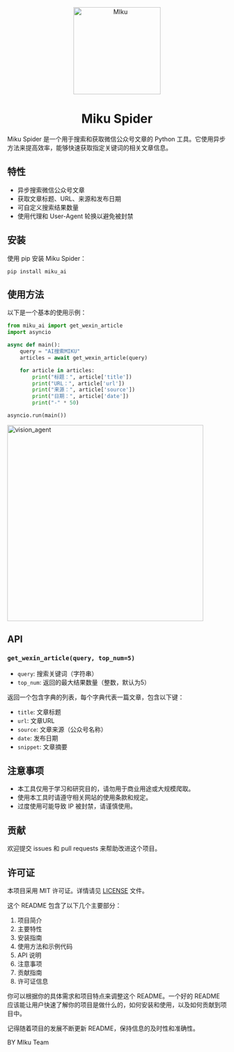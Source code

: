 <div align="center">
    <img alt="MIku" height="200px" src="https://hellomiku.com/img/logo.png"> 
 
# Miku Spider
</div>

Miku Spider 是一个用于搜索和获取微信公众号文章的 Python 工具。它使用异步方法来提高效率，能够快速获取指定关键词的相关文章信息。

## 特性

- 异步搜索微信公众号文章
- 获取文章标题、URL、来源和发布日期
- 可自定义搜索结果数量
- 使用代理和 User-Agent 轮换以避免被封禁

## 安装

使用 pip 安装 Miku Spider：

```
pip install miku_ai
```

## 使用方法

以下是一个基本的使用示例：

```python
from miku_ai import get_wexin_article
import asyncio

async def main():
    query = "AI搜索MIKU"
    articles = await get_wexin_article(query)

    for article in articles:
        print("标题：", article['title'])
        print("URL：", article['url'])
        print("来源：", article['source'])
        print("日期：", article['date'])
        print("-" * 50)

asyncio.run(main())
```
 
<img alt="vision_agent" height="450px" src="https://github.com/user-attachments/assets/ffaa0bb0-d413-4af4-95ac-289130a31553">

## API

### `get_wexin_article(query, top_num=5)`

- `query`: 搜索关键词（字符串）
- `top_num`: 返回的最大结果数量（整数，默认为5）

返回一个包含字典的列表，每个字典代表一篇文章，包含以下键：
- `title`: 文章标题
- `url`: 文章URL
- `source`: 文章来源（公众号名称）
- `date`: 发布日期
- `snippet`: 文章摘要

## 注意事项

- 本工具仅用于学习和研究目的，请勿用于商业用途或大规模爬取。
- 使用本工具时请遵守相关网站的使用条款和规定。
- 过度使用可能导致 IP 被封禁，请谨慎使用。

## 贡献

欢迎提交 issues 和 pull requests 来帮助改进这个项目。

## 许可证

本项目采用 MIT 许可证。详情请见 [LICENSE](LICENSE) 文件。


这个 README 包含了以下几个主要部分：

1. 项目简介
2. 主要特性
3. 安装指南
4. 使用方法和示例代码
5. API 说明
6. 注意事项
7. 贡献指南
8. 许可证信息

你可以根据你的具体需求和项目特点来调整这个 README。一个好的 README 应该能让用户快速了解你的项目是做什么的，如何安装和使用，以及如何贡献到项目中。

记得随着项目的发展不断更新 README，保持信息的及时性和准确性。

BY MIku Team
